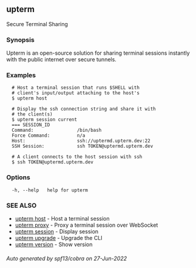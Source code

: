 ## upterm

Secure Terminal Sharing

### Synopsis

Upterm is an open-source solution for sharing terminal sessions instantly with the public internet over secure tunnels.

### Examples

```
  # Host a terminal session that runs $SHELL with
  # client's input/output attaching to the host's
  $ upterm host

  # Display the ssh connection string and share it with
  # the client(s)
  $ upterm session current
  === SESSION_ID
  Command:                /bin/bash
  Force Command:          n/a
  Host:                   ssh://uptermd.upterm.dev:22
  SSH Session:            ssh TOKEN@uptermd.upterm.dev

  # A client connects to the host session with ssh
  $ ssh TOKEN@uptermd.upterm.dev
```

### Options

```
  -h, --help   help for upterm
```

### SEE ALSO

* [upterm host](upterm_host.md)	 - Host a terminal session
* [upterm proxy](upterm_proxy.md)	 - Proxy a terminal session over WebSocket
* [upterm session](upterm_session.md)	 - Display session
* [upterm upgrade](upterm_upgrade.md)	 - Upgrade the CLI
* [upterm version](upterm_version.md)	 - Show version

###### Auto generated by spf13/cobra on 27-Jun-2022
